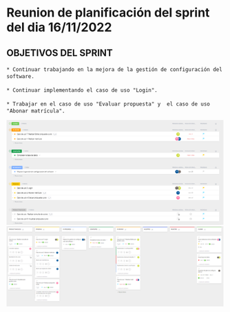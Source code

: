 # Reunion de planificación del sprint del dia 16/11/2022

## OBJETIVOS DEL SPRINT

    * Continuar trabajando en la mejora de la gestión de configuración del software.

    * Continuar implementando el caso de uso "Login".

    * Trabajar en el caso de uso "Evaluar propuesta" y  el caso de uso "Abonar matrícula".

![Planificación del Sprint de la semana del 16/11 al 23/11](../sprintImages/Sprint_16nov2022_lista.png)
![Planificación del Sprint de la semana del 16/11 al 23/11](../sprintImages/Sprint_16nov2022_tablero.png)
